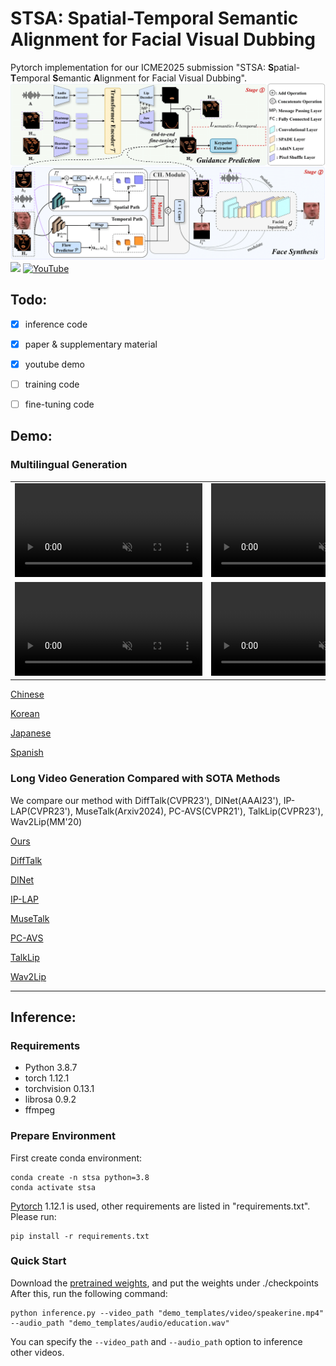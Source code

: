 # STSA: Spatial-Temporal Semantic Alignment for Facial Visual Dubbing

Pytorch implementation for our ICME2025 submission "STSA: **S**patial-**T**emporal **S**emantic **A**lignment for Facial Visual Dubbing".
![framework](inserts/model.png)
<a href='https://arxiv.org/abs/2503.23039'><img src='https://img.shields.io/badge/Paper-Arxiv-red'></a> [![YouTube](https://badges.aleen42.com/src/youtube.svg)](https://www.youtube.com/watch?v=vwtcteFYp64)

## Todo:
- [x] inference code
- [x] paper & supplementary material
- [x] youtube demo 
- [ ] training code
- [ ] fine-tuning code 


## Demo:
### Multilingual Generation
<table class="center">
<tr>
    <td width=50% style="border: none">
        <video controls loop src="https://github.com/user-attachments/assets/4e52356a-ed42-40ef-9ea3-5ffca7bbd3d1" muted="false"></video>
    </td>
    <td width=50% style="border: none">
        <video controls loop src="https://github.com/user-attachments/assets/e71cce15-0a18-45e5-b253-52c5e9fc4064" muted="false"></video>
    </td>
</tr>
<tr>
    <td width=50% style="border: none">
        <video controls loop src="https://github.com/user-attachments/assets/3880dc0d-aa2c-4ba7-8793-a29ab33dd129" muted="false"></video>
    </td>
    <td width=50% style="border: none">
        <video controls loop src="https://github.com/user-attachments/assets/3fc89023-1b10-4902-a950-130c359ac81e" muted="false"></video>
    </td>
</tr>

</table>

[Chinese](https://github.com/user-attachments/assets/4e52356a-ed42-40ef-9ea3-5ffca7bbd3d1)

[Korean](https://github.com/user-attachments/assets/e71cce15-0a18-45e5-b253-52c5e9fc4064)

[Japanese](https://github.com/user-attachments/assets/3880dc0d-aa2c-4ba7-8793-a29ab33dd129)

[Spanish](https://github.com/user-attachments/assets/3fc89023-1b10-4902-a950-130c359ac81e)

### Long Video Generation Compared with SOTA Methods
We compare our method with DiffTalk(CVPR23'), DINet(AAAI23'), IP-LAP(CVPR23'), MuseTalk(Arxiv2024), PC-AVS(CVPR21'), TalkLip(CVPR23'), Wav2Lip(MM'20)

[Ours](https://github.com/user-attachments/assets/b6e9b594-4e7a-41f3-ad8e-1998caa12b3b)

[DiffTalk](https://github.com/user-attachments/assets/297fcb43-00f4-4d81-a022-70f07867ce03)

[DINet](https://github.com/user-attachments/assets/10b7ea15-0d01-4bcd-a036-fbe58b8bda33)

[IP-LAP](https://github.com/user-attachments/assets/55466ea9-2d30-42cc-8ed8-ffe8878f2eb7)

[MuseTalk](https://github.com/user-attachments/assets/4233c7cb-8eb4-4977-8239-3c39055fc27f)

[PC-AVS](https://github.com/user-attachments/assets/ca5e0b92-249a-4fe1-bf53-85d21e09e059)

[TalkLip](https://github.com/user-attachments/assets/e5e3d6ac-75dd-443f-af79-c60b94c7062c)

[Wav2Lip](https://github.com/user-attachments/assets/0fe501d0-1c83-48c6-8998-6958377e9d4e)

---
## Inference:
### Requirements
- Python 3.8.7
- torch 1.12.1
- torchvision 0.13.1
- librosa 0.9.2
- ffmpeg

### Prepare Environment
First create conda environment:
```
conda create -n stsa python=3.8
conda activate stsa
```
[Pytorch](https://pytorch.org/)  1.12.1 is used, other requirements are listed in "requirements.txt". Please run:
```
pip install -r requirements.txt
```
### Quick Start
Download the [pretrained weights](https://www.jianguoyun.com/p/DW9UAjMQqcOQDRiotuMFIAA), and put the weights under ./checkpoints 
After this, run the following command:
```
python inference.py --video_path "demo_templates/video/speakerine.mp4" --audio_path "demo_templates/audio/education.wav"
```
You can specify the `--video_path` and `--audio_path` option to inference other videos.
